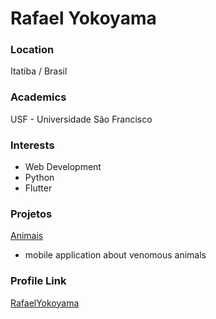 # Rafael Yokoyama

### Location

Itatiba / Brasil

### Academics

USF - Universidade São Francisco

### Interests

- Web Development
- Python
- Flutter

### Projetos

[ Animais ](https://github.com/Rafael-Yokoyama/animais-peconhentos-) 

- mobile application  about venomous animals

### Profile Link

[RafaelYokoyama](https://github.com/Rafael-Yokoyama)